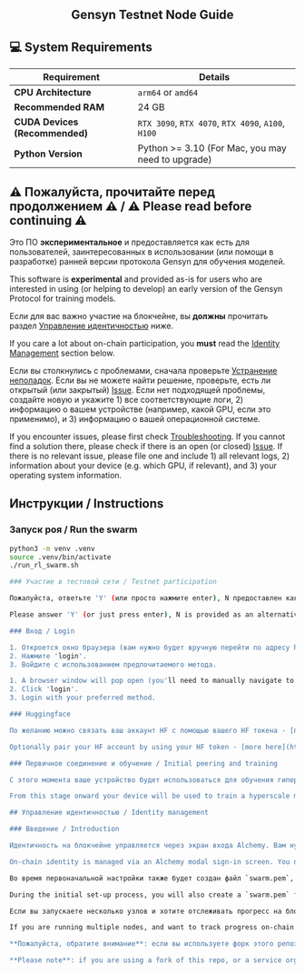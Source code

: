 <h2 align=center>Gensyn Testnet Node Guide</h2>

## 💻 System Requirements

| Requirement                         | Details                                                     |
|-------------------------------------|-------------------------------------------------------------|
| **CPU Architecture**                | `arm64` or `amd64`                                          |
| **Recommended RAM**                 | 24 GB                                                       |
| **CUDA Devices (Recommended)**      | `RTX 3090`, `RTX 4070`, `RTX 4090`, `A100`, `H100`          |
| **Python Version**                  | Python >= 3.10 (For Mac, you may need to upgrade)           |



## ⚠️ Пожалуйста, прочитайте перед продолжением ⚠️ / ⚠️ Please read before continuing ⚠️

Это ПО **экспериментальное** и предоставляется как есть для пользователей, заинтересованных в использовании (или помощи в разработке) ранней версии протокола Gensyn для обучения моделей.

This software is **experimental** and provided as-is for users who are interested in using (or helping to develop) an early version of the Gensyn Protocol for training models.

Если для вас важно участие на блокчейне, вы **должны** прочитать раздел [Управление идентичностью](#identity-management) ниже.

If you care a lot about on-chain participation, you **must** read the [Identity Management](#identity-management) section below.

Если вы столкнулись с проблемами, сначала проверьте [Устранение неполадок](#troubleshooting). Если вы не можете найти решение, проверьте, есть ли открытый (или закрытый) [Issue](../../issues). Если нет подходящей проблемы, создайте новую и укажите 1) все соответствующие логи, 2) информацию о вашем устройстве (например, какой GPU, если это применимо), и 3) информацию о вашей операционной системе.

If you encounter issues, please first check [Troubleshooting](#troubleshooting). If you cannot find a solution there, please check if there is an open (or closed) [Issue](../../issues). If there is no relevant issue, please file one and include 1) all relevant logs, 2) information about your device (e.g. which GPU, if relevant), and 3) your operating system information.

## Инструкции / Instructions

### Запуск роя / Run the swarm

```sh
python3 -m venv .venv
source .venv/bin/activate
./run_rl_swarm.sh

### Участие в тестовой сети / Testnet participation

Пожалуйста, ответьте 'Y' (или просто нажмите enter), N предоставлен как альтернативный поток, но в настоящее время не поддерживается.

Please answer 'Y' (or just press enter), N is provided as an alternative flow but isn't currently maintained.

### Вход / Login

1. Откроется окно браузера (вам нужно будет вручную перейти по адресу http://localhost:3000/, если вы находитесь в виртуальной машине).
2. Нажмите 'login'.
3. Войдите с использованием предпочитаемого метода.

1. A browser window will pop open (you'll need to manually navigate to http://localhost:3000/ if you're on a VM).
2. Click 'login'.
3. Login with your preferred method.

### Huggingface

По желанию можно связать ваш аккаунт HF с помощью вашего HF токена - [подробности здесь](https://huggingface.co/docs/hub/en/security-tokens).

Optionally pair your HF account by using your HF token - [more here](https://huggingface.co/docs/hub/en/security-tokens).

### Первичное соединение и обучение / Initial peering and training

С этого момента ваше устройство будет использоваться для обучения гипермасштабируемой системы машинного обучения. Вы должны увидеть регистрацию вашего пира и голосование на блокчейне [здесь](https://gensyn-testnet.explorer.alchemy.com/address/0x2fC68a233EF9E9509f034DD551FF90A79a0B8F82?tab=logs).

From this stage onward your device will be used to train a hyperscale machine learning system. You should see your peer register and vote on-chain [here](https://gensyn-testnet.explorer.alchemy.com/address/0x2fC68a233EF9E9509f034DD551FF90A79a0B8F82?tab=logs).

## Управление идентичностью / Identity management

### Введение / Introduction

Идентичность на блокчейне управляется через экран входа Alchemy. Вам нужно указать адрес электронной почты или войти через поддерживаемый метод (например, Google). Это создает публичный/приватный ключ EOA (которые хранятся в Alchemy). Вы также получите локальные ключи сессии в `userApiKey`. Обратите внимание, что это не ваши публичные/приватные ключи EOA.

On-chain identity is managed via an Alchemy modal sign-in screen. You need to supply an email address or login via a supported method (e.g. Google). This creates an EOA public/private key (which are stored by Alchemy). You will also receive local session keys in the `userApiKey`. Note that these aren't your EOA public/private keys.

Во время первоначальной настройки также будет создан файл `swarm.pem`, который поддерживает идентичность вашего пира. Это регистрируется на блокчейне с использованием EOA-кошелька, хранимого в Alchemy, и привязывается с использованием ваших локальных API-ключей. Это связывает `email address` (и соответствующий EOA в Alchemy) + `swarm.pem` навсегда, и они оба фактически теряются, если один из них потерян.

During the initial set-up process, you will also create a `swarm.pem` file which maintains the identity of your peer. This is then registered on-chain using the EOA wallet hosted in Alchemy, triggered using your local API keys. This links the `email address` (and corresponding EOA in Alchemy) + `swarm.pem` forever and they are both effectively burned if one is lost.

Если вы запускаете несколько узлов и хотите отслеживать прогресс на блокчейне (т.е. не только запускать RL Swarm и обучать модель), вам нужно зарегистрироваться снова для каждого узла - не используйте один и тот же `swarm.pem`, `userApiKey`, `userData.json`, `email address` или копируйте данные между узлами. Если вы так сделаете, ваш прогресс не будет отслеживаться на блокчейне. Если вы сделаете одно из этих действий, ваш узел будет работать нормально и обучаться в рое, однако это не будет отражено на блокчейне.

If you are running multiple nodes, and want to track progress on-chain (i.e. not just run RL Swarm itself and train a model), you must sign up again for each node - do not use the same `swarm.pem`, `userApiKey`, `userData.json`, `email address`, or copy the data between the nodes. If you do so, your progress won't be tracked on-chain. If you do any of these things, your node will work fine and train from the swarm however, but this will not be reflected on chain.

**Пожалуйста, обратите внимание**: если вы используете форк этого репозитория или сервис, организованный кем-то другим (например, поставщик "одного клика"), процесс управления идентичностью ниже не гарантирован.

**Please note**: if you are using a fork of this repo, or a service organised by someone else (e.g. a 'one click deployment' provider) the identity management flow below is not guaranteed.
